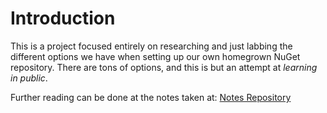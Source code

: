 # Introduction

This is a project focused entirely on researching and just labbing the different options we have when setting up our own 
homegrown NuGet repository. There are tons of options, and this is but an attempt at _learning in public_.

Further reading can be done at the notes taken at: [Notes Repository](https://github.com/diegowrhasta/personal-adoc-notes/blob/main/package-repositories/nuget.adoc)